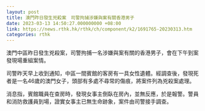 ```yaml
---
layout: post
title: 澳門昨日發生兇殺案　司警拘捕涉嫌與案有關香港男子
date: 2023-03-13 14:50:27.000000000 +08:00
link: https://news.rthk.hk/rthk/ch/component/k2/1691765-20230313.htm
categories: rthk
---
```


澳門中區昨日發生兇殺案，司警拘捕一名涉嫌與案有關的香港男子，會在下午到案發現場重組案情。

司警昨天早上收到通知，中區一間賓館的客房有一具女性遺體。經調查後，發現死者是一名46歲的澳門女子，頭部有多處不尋常的傷痕，將案件列為兇殺案處理。

消息指，賓館職員在查房時，發現女事主倒臥在房內，並無反應，於是報警。警員和消防救護員到場，證實女事主已無生命跡象，案件由司警接手調查。
